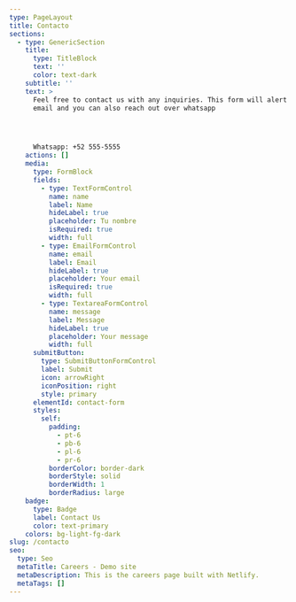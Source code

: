 ```yaml
---
type: PageLayout
title: Contacto
sections:
  - type: GenericSection
    title:
      type: TitleBlock
      text: ''
      color: text-dark
    subtitle: ''
    text: >
      Feel free to contact us with any inquiries. This form will alert us via
      email and you can also reach out over whatsapp




      Whatsapp: +52 555-5555
    actions: []
    media:
      type: FormBlock
      fields:
        - type: TextFormControl
          name: name
          label: Name
          hideLabel: true
          placeholder: Tu nombre
          isRequired: true
          width: full
        - type: EmailFormControl
          name: email
          label: Email
          hideLabel: true
          placeholder: Your email
          isRequired: true
          width: full
        - type: TextareaFormControl
          name: message
          label: Message
          hideLabel: true
          placeholder: Your message
          width: full
      submitButton:
        type: SubmitButtonFormControl
        label: Submit
        icon: arrowRight
        iconPosition: right
        style: primary
      elementId: contact-form
      styles:
        self:
          padding:
            - pt-6
            - pb-6
            - pl-6
            - pr-6
          borderColor: border-dark
          borderStyle: solid
          borderWidth: 1
          borderRadius: large
    badge:
      type: Badge
      label: Contact Us
      color: text-primary
    colors: bg-light-fg-dark
slug: /contacto
seo:
  type: Seo
  metaTitle: Careers - Demo site
  metaDescription: This is the careers page built with Netlify.
  metaTags: []
---
```

